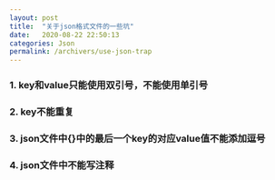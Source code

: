 ```yaml
---
layout: post
title:  "关于json格式文件的一些坑"
date:   2020-08-22 22:50:13
categories: Json
permalink: /archivers/use-json-trap
---
```


### 1. key和value只能使用双引号，不能使用单引号

### 2. key不能重复

### 3. json文件中{}中的最后一个key的对应value值不能添加逗号

### 4. json文件中不能写注释